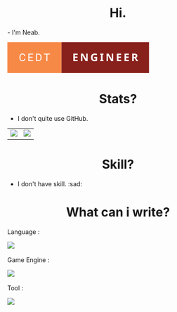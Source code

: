 <h1 align="center">Hi.</h1>
- I'm Neab.

![a](https://github.com/CEDT-Chula/For-The-Cedt-Badge/blob/main/badges/cedt-engineer.svg)

<h1 align="center">Stats?</h1>

- I don't quite use GitHub.

<div>
  <table>
    <td><img src="https://github-readme-stats.vercel.app/api?username=Neabkung&theme=dark&show_icons=true"></td>
    <td><img src="https://github-profile-trophy.vercel.app/?username=Neabkung&theme=onedark&column=4&margin-w=15&margin-h=15"></td>
  </table>
</div>

<h1 align="center">Skill?</h1>

- I don't have skill. :sad:

<h1 align="center">What can i write?</h1>

Language :

![](https://skillicons.dev/icons?i=python,html,css,js,lua,cpp,cs)

Game Engine :

![](https://skillicons.dev/icons?i=robloxstudio,unity)

Tool :

![](https://skillicons.dev/icons?i=pycharm,vscode,visualstudio)

<!--<h1 align="center">Don't mind me pls.</h1>-->
